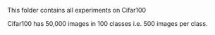 This folder contains all experiments on Cifar100

Cifar100 has 50,000 images in 100 classes i.e. 500 images per class.
